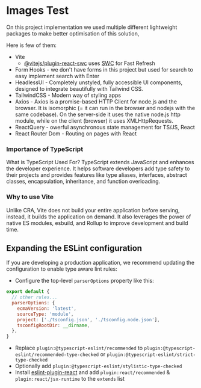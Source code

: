 # Images Test

On this project implementation we used multiple different lightweight packages to make better optimisation of this solution,

Here is few of them:
- Vite
  - [@vitejs/plugin-react-swc](https://github.com/vitejs/vite-plugin-react-swc) uses [SWC](https://swc.rs/) for Fast Refresh
- Form Hooks - we don't have forms in this project but used  for search to easy implement search with Enter
- HeadlessUI - Completely unstyled, fully accessible UI components, designed to integrate beautifully with Tailwind CSS.
- TailwindCSS - Modern way of styling apps
- Axios - Axios is a promise-based HTTP Client for node.js and the browser. It is isomorphic (= it can run in the browser and nodejs with the same codebase). On the server-side it uses the native node.js http module, while on the client (browser) it uses XMLHttpRequests.
- ReactQuery - owerful asynchronous state management for TS/JS, React
- React Router Dom - Routing on pages with React

### Importance of TypeScript
What is TypeScript Used For? TypeScript extends JavaScript and enhances the developer experience. It helps software developers add type safety to their projects and provides features like type aliases, interfaces, abstract classes, encapsulation, inheritance, and function overloading.
 
### Why to use Vite
Unlike CRA, Vite does not build your entire application before serving, instead, it builds the application on demand. It also leverages the power of native ES modules, esbuild, and Rollup to improve development and build time.

## Expanding the ESLint configuration

If you are developing a production application, we recommend updating the configuration to enable type aware lint rules:

- Configure the top-level `parserOptions` property like this:

```js
export default {
  // other rules...
  parserOptions: {
    ecmaVersion: 'latest',
    sourceType: 'module',
    project: ['./tsconfig.json', './tsconfig.node.json'],
    tsconfigRootDir: __dirname,
  },
}
```

- Replace `plugin:@typescript-eslint/recommended` to `plugin:@typescript-eslint/recommended-type-checked` or `plugin:@typescript-eslint/strict-type-checked`
- Optionally add `plugin:@typescript-eslint/stylistic-type-checked`
- Install [eslint-plugin-react](https://github.com/jsx-eslint/eslint-plugin-react) and add `plugin:react/recommended` & `plugin:react/jsx-runtime` to the `extends` list

